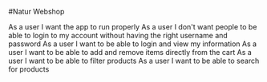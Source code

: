 #Natur Webshop

As a user I want the app to run properly
As a user I don't want people to be able to login to my account without having the right username and password
As a user I want to be able to login and view my information
As a user I want to be able to add and remove items directly from the cart
As a user I want to be able to filter products
As a user I want to be able to search for products